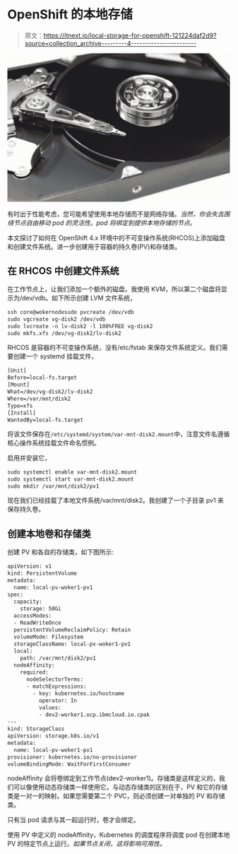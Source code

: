 # OpenShift 的本地存储

> 原文：<https://itnext.io/local-storage-for-openshift-121224daf2d9?source=collection_archive---------4----------------------->

![](img/ad44c71d7aea419b2084137018f88cde.png)

有时出于性能考虑，您可能希望使用本地存储而不是网络存储。*当然，你会失去围绕节点自由移动 pod 的灵活性。pod 将绑定到提供本地存储的节点。*

本文探讨了如何在 OpenShift 4.x 环境中的不可变操作系统(RHCOS)上添加磁盘和创建文件系统。进一步创建用于容器的持久卷(PV)和存储类。

## **在 RHCOS 中创建文件系统**

在工作节点上，让我们添加一个额外的磁盘。我使用 KVM，所以第二个磁盘将显示为/dev/vdb。如下所示创建 LVM 文件系统，

```
ssh core@wokernodesudo pvcreate /dev/vdb
sudo vgcreate vg-disk2 /dev/vdb
sudo lvcreate -n lv-disk2 -l 100%FREE vg-disk2
sudo mkfs.xfs /dev/vg-disk2/lv-disk2
```

RHCOS 是容器的不可变操作系统，没有/etc/fstab 来保存文件系统定义。我们需要创建一个 systemd 挂载文件，

```
[Unit]
Before=local-fs.target
[Mount]
What=/dev/vg-disk2/lv-disk2
Where=/var/mnt/disk2
Type=xfs
[Install]
WantedBy=local-fs.target
```

将该文件保存在`/etc/systemd/system/var-mnt-disk2.mount`中，注意文件名遵循核心操作系统挂载文件命名惯例。

启用并安装它，

```
sudo systemctl enable var-mnt-disk2.mount
sudo systemctl start var-mnt-disk2.mount
sudo mkdir /var/mnt/disk2/pv1
```

现在我们已经挂载了本地文件系统/var/mnt/disk2。我创建了一个子目录 pv1 来保存持久卷。

## 创建本地卷和存储类

创建 PV 和各自的存储类，如下图所示:

```
apiVersion: v1
kind: PersistentVolume
metadata:
  name: local-pv-woker1-pv1
spec:
  capacity:
    storage: 50Gi
  accessModes:
  - ReadWriteOnce
  persistentVolumeReclaimPolicy: Retain
  volumeMode: Filesystem
  storageClassName: local-pv-woker1-pv1
  local:
    path: /var/mnt/disk2/pv1
  nodeAffinity:
    required:
      nodeSelectorTerms:
      - matchExpressions:
        - key: kubernetes.io/hostname
          operator: In
          values:
          - dev2-worker1.ocp.ibmcloud.io.cpak
---
kind: StorageClass
apiVersion: storage.k8s.io/v1
metadata:
  name: local-pv-woker1-pv1
provisioner: kubernetes.io/no-provisioner
volumeBindingMode: WaitForFirstConsumer
```

nodeAffinity 会将卷绑定到工作节点(dev2-worker1)。存储类是这样定义的，我们可以像使用动态存储类一样使用它。与动态存储类的区别在于，PV 和它的存储类是一对一的映射。如果您需要第二个 PVC，则必须创建一对单独的 PV 和存储类。

只有当 pod 请求与其一起运行时，卷才会绑定。

使用 PV 中定义的 nodeAffinity，Kubernetes 的调度程序将调度 pod 在创建本地 PV 的特定节点上运行。*如果节点关闭，这将影响可用性。*